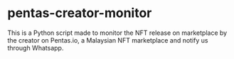 # pentas-creator-monitor
This is a Python script made to monitor the NFT release on marketplace by the creator on Pentas.io, a Malaysian NFT marketplace and notify us through Whatsapp.
